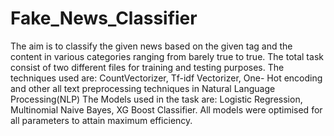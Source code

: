 # Fake_News_Classifier
The aim is to classify the given news based on the given tag and the  content in various categories ranging from barely true to true.
The total task consist of two different files for training and testing purposes. 
The techniques used are: CountVectorizer, Tf-idf Vectorizer, One- Hot encoding and other all text preprocessing techniques in Natural Language Processing(NLP)
The Models used in the task are: Logistic Regression, Multinomial Naive Bayes, XG Boost Classifier.
All models were optimised for all parameters to attain maximum efficiency.
